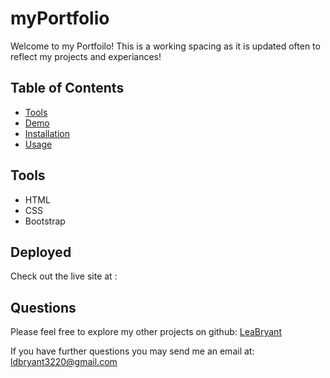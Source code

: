 # myPortfolio

Welcome to my Portfoilo! This is a working spacing as it is updated often to reflect my projects and experiances! 


## Table of Contents
- [Tools](#tools)
- [Demo](#demo)
- [Installation](#installation)
- [Usage](#usage)

## Tools
- HTML
- CSS
- Bootstrap

## Deployed
Check out the live site at : 

## Questions

Please feel free to explore my other projects on github: [LeaBryant](https://www.github.com/LeaBryant)

If you have further questions you may send me an email at: ldbryant3220@gmail.com





